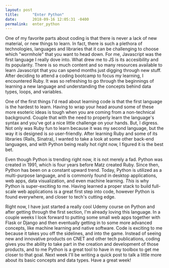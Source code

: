 ```yaml
---
layout: post
title:      "Enter Python"
date:       2018-09-16 12:05:31 -0400
permalink:  enter_python
---
```



One of my favorite parts about coding is that there is never a lack of new material, or new things to learn. In fact, there is such a plethora of technologies, languages and libraries that it can be challenging to choose which "wormhole" that you want to head down. For me, Javascript was the first language I really dove into. What drew me to JS is its accesibility and its popularity. There is so much content and so many resources available to learn Javascript that you can spend months just digging through new stuff. After deciding to attend a coding bootcamp to focus my learning, I encountered Ruby. It was so refreshing to go through the beginnings of learning a new language and understanding the concepts behind data types, loops, and variables. 

One of the first things I'd read about learning code is that the first language is the hardest to learn. Having to wrap your head around some of these more esoteric ideas is tough when you are coming from a non-technical background. Couple that with the need to properly learn the language's syntax and you've got a nice little challenge on your hands. But, I digress. Not only was Ruby fun to learn because it was my second language, but the way it is designed is *so* user-friendly. After learning Ruby and some of its libraries (Rails, Sinatra), I wanted to take a look at some other back-end languages, and with Python being really hot right now, I figured it is the best bet. 

Even though Python is trending right now, it is not merely a fad. Python was created in 1991, which is four years before Matz created Ruby. Since then, Python has been on a constant upward trend. Today, Python is utilized as a multi-purpose language, and is commonly found in desktop applications, web apps, data visualization, and even machine learning. *This* is why Python is super-exciting to me. Having learned a proper stack to build full-scale web applications is a great first step into code, however Python is found everywhere, and closer to tech's cutting edge. 

Right now, I have just started a really cool Udemy course on Python and after getting through the first section, I'm already loving this language. In a couple weeks I look forward to putting some small web apps together with Flask or Django and then eventually getting in to some more advanced concepts, like machine learning and native software. Code is exciting to me because it takes you off the sidelines, and into the game. Instead of seeing new and innovative products on CNET and other tech publications, coding gives you the ability to take part in the creation and development of those products, and to me Python is a great tool to have in my toolbox to get me closer to that goal. Next week I'll be writing a quick post to talk a little more about its basic concepts and data types. Have a great week!
